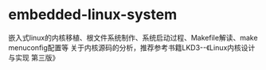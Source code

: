 # embedded-linux-system
嵌入式linux的内核移植、根文件系统制作、系统启动过程、Makefile解读、make menuconfig配置等
关于内核源码的分析，推荐参考书籍LKD3--《Linux内核设计与实现 第三版》
